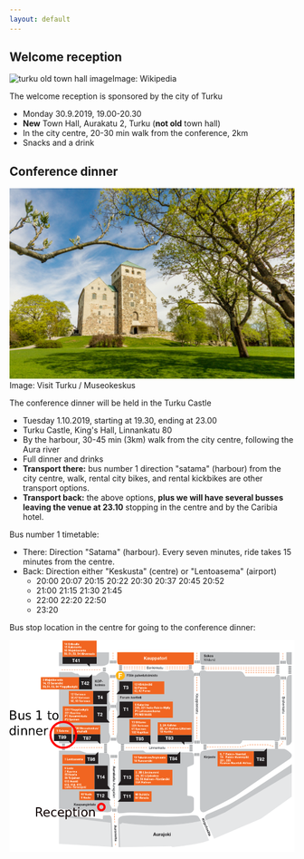 ```yaml
---
layout: default
---
```


## Welcome reception

<div class="row">
<div class="col-6 col-12-medium">
     <span class="image fit"><img src="https://upload.wikimedia.org/wikipedia/commons/thumb/b/b5/Turun_kaupungintalo.jpg/1280px-Turun_kaupungintalo.jpg" alt="turku old town hall image" />Image: Wikipedia</span>
     
</div>
</div>


The welcome reception is sponsored by the city of Turku

* Monday 30.9.2019, 19.00-20.30
* **New** Town Hall, Aurakatu 2, Turku (**not old** town hall)
* In the city centre, 20-30 min walk from the conference, 2km
* Snacks and a drink

## Conference dinner

<div class="row">
<div class="col-6 col-12-medium">
     <span class="image fit"><img src="images/Turku_Castle_resized.jpg" alt="turku castle image" />Image: Visit Turku / Museokeskus</span>
</div>
</div>


The conference dinner will be held in the Turku Castle

* Tuesday 1.10.2019, starting at 19.30, ending at 23.00
* Turku Castle, King's Hall, Linnankatu 80
* By the harbour, 30-45 min (3km) walk from the city centre, following the Aura river
* Full dinner and drinks
* **Transport there:** bus number 1 direction "satama" (harbour) from the city centre, walk, rental city bikes, and rental kickbikes are other transport options. 
* **Transport back:** the above options, **plus we will have several busses leaving the venue at 23.10** stopping in the centre and by the Caribia hotel.

Bus number 1 timetable:

* There: Direction "Satama" (harbour). Every seven minutes, ride takes 15 minutes from the centre.
* Back: Direction either "Keskusta" (centre) or "Lentoasema" (airport)
  * 20:00 20:07 20:15 20:22 20:30 20:37 20:45 20:52
  * 21:00 21:15 21:30 21:45
  * 22:00 22:20 22:50
  * 23:20

Bus stop location in the centre for going to the conference dinner:

<div class="row">
<div class="col-6 col-12-medium">
     <span class="image fit"><img src="images/bus_stops.png" alt="bus nro 1" /></span>
</div>
</div>


